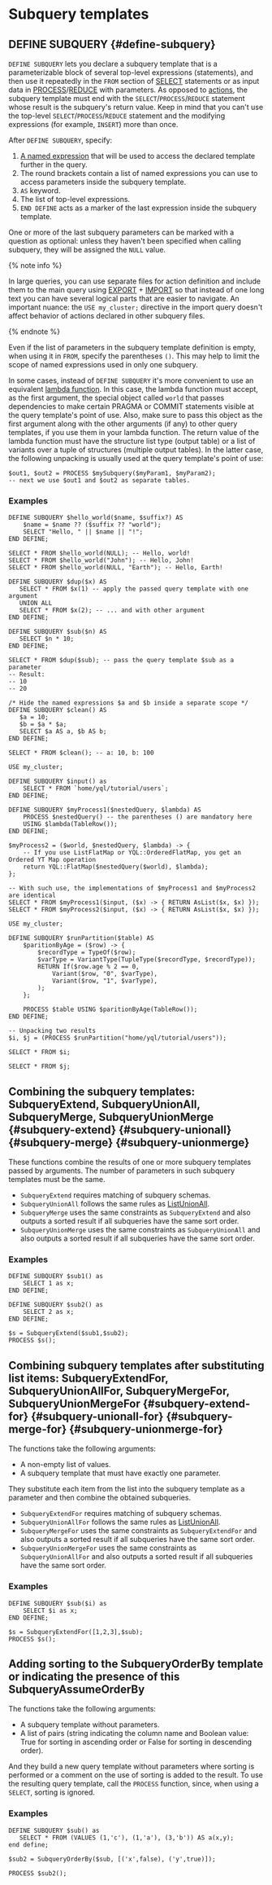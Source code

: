 # Subquery templates

## DEFINE SUBQUERY {#define-subquery}

`DEFINE SUBQUERY` lets you declare a subquery template that is a parameterizable block of several top-level expressions (statements), and then use it repeatedly in the `FROM` section of [SELECT](select/index.md) statements or as input data in [PROCESS](process.md)/[REDUCE](reduce.md) with parameters.
As opposed to [actions](action.md), the subquery template must end with the `SELECT`/`PROCESS`/`REDUCE` statement whose result is the subquery's return value. Keep in mind that you can't use the top-level `SELECT`/`PROCESS`/`REDUCE` statement and the modifying expressions (for example, `INSERT`) more than once.

After `DEFINE SUBQUERY`, specify:

1. [A named expression](expressions.md#named-nodes) that will be used to access the declared template further in the query.
2. The round brackets contain a list of named expressions you can use to access parameters inside the subquery template.
3. `AS` keyword.
4. The list of top-level expressions.
5. `END DEFINE` acts as a marker of the last expression inside the subquery template.

One or more of the last subquery parameters can be marked with a question as optional: unless they haven't been specified when calling subquery, they will be assigned the `NULL` value.

{% note info %}

In large queries, you can use separate files for action definition and include them to the main query using [EXPORT](export_import.md#export) + [IMPORT](export_import.md#import) so that instead of one long text you can have several logical parts that are easier to navigate. An important nuance: the `USE my_cluster;` directive in the import query doesn't affect behavior of actions declared in other subquery files.

{% endnote %}

Even if the list of parameters in the subquery template definition is empty, when using it in `FROM`, specify the parentheses `()`. This may help to limit the scope of named expressions used in only one subquery.

In some cases, instead of `DEFINE SUBQUERY` it's more convenient to use an equivalent [lambda function](expressions.md#lambda).
In this case, the lambda function must accept, as the first argument, the special object called `world` that passes dependencies to make certain PRAGMA or COMMIT statements visible at the query template's point of use. Also, make sure to pass this object as the first argument along with the other arguments (if any) to other query templates, if you use them in your lambda function.
The return value of the lambda function must have the structure list type (output table) or a list of variants over a tuple of structures (multiple output tables). In the latter case, the following unpacking is usually used at the query template's point of use:

```yql
$out1, $out2 = PROCESS $mySubquery($myParam1, $myParam2);
-- next we use $out1 and $out2 as separate tables.
```

### Examples

```yql
DEFINE SUBQUERY $hello_world($name, $suffix?) AS
    $name = $name ?? ($suffix ?? "world");
    SELECT "Hello, " || $name || "!";
END DEFINE;

SELECT * FROM $hello_world(NULL); -- Hello, world!
SELECT * FROM $hello_world("John"); -- Hello, John!
SELECT * FROM $hello_world(NULL, "Earth"); -- Hello, Earth!
```

```yql
DEFINE SUBQUERY $dup($x) AS
   SELECT * FROM $x(1) -- apply the passed query template with one argument
   UNION ALL
   SELECT * FROM $x(2); -- ... and with other argument
END DEFINE;

DEFINE SUBQUERY $sub($n) AS
   SELECT $n * 10;
END DEFINE;

SELECT * FROM $dup($sub); -- pass the query template $sub as a parameter
-- Result:
-- 10
-- 20
```

```yql
/* Hide the named expressions $a and $b inside a separate scope */
DEFINE SUBQUERY $clean() AS
   $a = 10;
   $b = $a * $a;
   SELECT $a AS a, $b AS b;
END DEFINE;

SELECT * FROM $clean(); -- a: 10, b: 100
```

```yql
USE my_cluster;

DEFINE SUBQUERY $input() as
    SELECT * FROM `home/yql/tutorial/users`;
END DEFINE;

DEFINE SUBQUERY $myProcess1($nestedQuery, $lambda) AS
    PROCESS $nestedQuery() -- the parentheses () are mandatory here
    USING $lambda(TableRow());
END DEFINE;

$myProcess2 = ($world, $nestedQuery, $lambda) -> {
    -- If you use ListFlatMap or YQL::OrderedFlatMap, you get an Ordered YT Map operation
    return YQL::FlatMap($nestedQuery($world), $lambda);
};

-- With such use, the implementations of $myProcess1 and $myProcess2 are identical
SELECT * FROM $myProcess1($input, ($x) -> { RETURN AsList($x, $x) });
SELECT * FROM $myProcess2($input, ($x) -> { RETURN AsList($x, $x) });
```

```yql
USE my_cluster;

DEFINE SUBQUERY $runPartition($table) AS
    $paritionByAge = ($row) -> {
        $recordType = TypeOf($row);
        $varType = VariantType(TupleType($recordType, $recordType));
        RETURN If($row.age % 2 == 0,
            Variant($row, "0", $varType),
            Variant($row, "1", $varType),
        );
    };

    PROCESS $table USING $paritionByAge(TableRow());
END DEFINE;

-- Unpacking two results
$i, $j = (PROCESS $runPartition("home/yql/tutorial/users"));

SELECT * FROM $i;

SELECT * FROM $j;
```

## Combining the subquery templates: SubqueryExtend, SubqueryUnionAll, SubqueryMerge, SubqueryUnionMerge {#subquery-extend} {#subquery-unionall} {#subquery-merge} {#subquery-unionmerge}

These functions combine the results of one or more subquery templates passed by arguments. The number of parameters in such subquery templates must be the same.

* `SubqueryExtend` requires matching of subquery schemas.
* `SubqueryUnionAll` follows the same rules as [ListUnionAll](../builtins/list.md#ListUnionAll).
* `SubqueryMerge` uses the same constraints as `SubqueryExtend` and also outputs a sorted result if all subqueries have the same sort order.
* `SubqueryUnionMerge` uses the same constraints as `SubqueryUnionAll` and also outputs a sorted result if all subqueries have the same sort order.

### Examples

```yql
DEFINE SUBQUERY $sub1() as
    SELECT 1 as x;
END DEFINE;

DEFINE SUBQUERY $sub2() as
    SELECT 2 as x;
END DEFINE;

$s = SubqueryExtend($sub1,$sub2);
PROCESS $s();
```

## Combining subquery templates after substituting list items: SubqueryExtendFor, SubqueryUnionAllFor, SubqueryMergeFor, SubqueryUnionMergeFor {#subquery-extend-for} {#subquery-unionall-for} {#subquery-merge-for} {#subquery-unionmerge-for}

The functions take the following arguments:

* A non-empty list of values.
* A subquery template that must have exactly one parameter.

They substitute each item from the list into the subquery template as a parameter and then combine the obtained subqueries.

* `SubqueryExtendFor` requires matching of subquery schemas.
* `SubqueryUnionAllFor` follows the same rules as [ListUnionAll](../builtins/list.md#ListUnionAll).
* `SubqueryMergeFor` uses the same constraints as `SubqueryExtendFor` and also outputs a sorted result if all subqueries have the same sort order.
* `SubqueryUnionMergeFor` uses the same constraints as `SubqueryUnionAllFor` and also outputs a sorted result if all subqueries have the same sort order.

### Examples

```yql
DEFINE SUBQUERY $sub($i) as
    SELECT $i as x;
END DEFINE;

$s = SubqueryExtendFor([1,2,3],$sub);
PROCESS $s();
```

## Adding sorting to the SubqueryOrderBy template or indicating the presence of this SubqueryAssumeOrderBy

The functions take the following arguments:

* A subquery template without parameters.
* A list of pairs (string indicating the column name and Boolean value: True for sorting in ascending order or False for sorting in descending order).

And they build a new query template without parameters where sorting is performed or a comment on the use of sorting is added to the result. To use the resulting query template, call the `PROCESS` function, since, when using a `SELECT`, sorting is ignored.

### Examples

```yql
DEFINE SUBQUERY $sub() as
   SELECT * FROM (VALUES (1,'c'), (1,'a'), (3,'b')) AS a(x,y);
end define;

$sub2 = SubqueryOrderBy($sub, [('x',false), ('y',true)]);

PROCESS $sub2();
```
